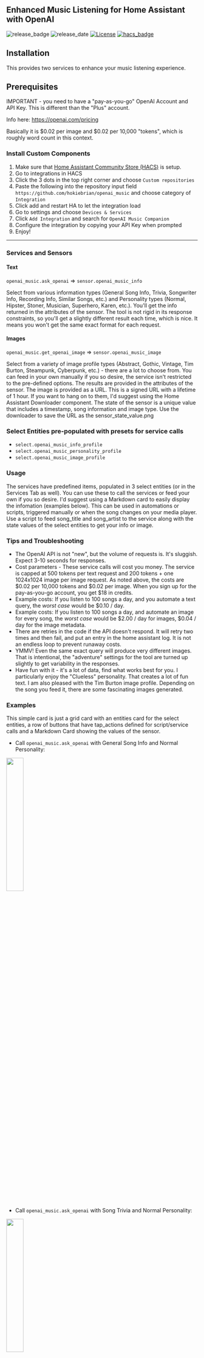 ## Enhanced Music Listening for Home Assistant with OpenAI

![release_badge](https://img.shields.io/github/v/release/hokiebrian/openai_music?style=for-the-badge)
![release_date](https://img.shields.io/github/release-date/hokiebrian/openai_music?style=for-the-badge)
[![License](https://img.shields.io/github/license/hokiebrian/openai_music?style=for-the-badge)](https://opensource.org/licenses/Apache-2.0)
[![hacs_badge](https://img.shields.io/badge/HACS-Custom-orange.svg?style=for-the-badge)](https://github.com/custom-components/hacs)

## Installation

This provides two services to enhance your music listening experience. 

## Prerequisites

IMPORTANT - you need to have a "pay-as-you-go" OpenAI Account and API Key. This is different than the "Plus" account. 

Info here: https://openai.com/pricing

Basically it is $0.02 per image and $0.02 per 10,000 "tokens", which is roughly word count in this context. 

### Install Custom Components

1) Make sure that [Home Assistant Community Store (HACS)](https://github.com/custom-components/hacs) is setup.
2) Go to integrations in HACS
3) Click the 3 dots in the top right corner and choose `Custom repositories`
4) Paste the following into the repository input field `https://github.com/hokiebrian/openai_music` and choose category of `Integration`
5) Click add and restart HA to let the integration load
6) Go to settings and choose `Devices & Services`
7) Click `Add Integration` and search for `OpenAI Music Companion`
8) Configure the integration by copying your API Key when prompted
9) Enjoy!

****

### Services and Sensors

#### Text
`openai_music.ask_openai` => `sensor.openai_music_info`

Select from various information types (General Song Info, Trivia, Songwriter Info, Recording Info, Similar Songs, etc.) and Personality types (Normal, Hipster, Stoner, Musician, Superhero, Karen, etc.). 
You'll get the info returned in the attributes of the sensor. The tool is not rigid in its response constraints, so you'll get a slightly different result each time, which is nice. It means you won't get the same exact format for each request. 

#### Images
`openai_music.get_openai_image` => `sensor.openai_music_image`

Select from a variety of image profile types (Abstract, Gothic, Vintage, Tim Burton, Steampunk, Cyberpunk, etc.) - there are a lot to choose from. You can feed in your own manually if you so desire, the service isn't restricted to the pre-defined options. The results are provided in the attributes of the sensor. The image is provided as a URL. This is a signed URL with a lifetime of 1 hour. If you want to hang on to them, I'd suggest using the Home Assistant Downloader component. The state of the sensor is a unique value that includes a timestamp, song information and image type. Use the downloader to save the URL as the sensor_state_value.png 


### Select Entities pre-populated with presets for service calls
- `select.openai_music_info_profile`
- `select.openai_music_personality_profile`
- `select.openai_music_image_profile`

### Usage
The services have predefined items, populated in 3 select entities (or in the Services Tab as well). You can use these to call the services or feed your own if you so desire. 
I'd suggest using a Markdown card to easily display the infomation (examples below). 
This can be used in automations or scripts, triggered manually or when the song changes on your media player. Use a script to feed song_title and song_artist to the service along with the state values of the select entities to get your info or image. 

### Tips and Troubleshooting
- The OpenAI API is not "new", but the volume of requests is. It's sluggish. Expect 3-10 seconds for responses.
- Cost parameters - These service calls will cost you money. The service is capped at 500 tokens per text request and 200 tokens + one 1024x1024 image per image request. As noted above, the costs are $0.02 per 10,000 tokens and $0.02 per image. When you sign up for the pay-as-you-go account, you get $18 in credits. 
- Example costs: If you listen to 100 songs a day, and you automate a text query, the *worst case* would be $0.10 / day.
- Example costs: If you listen to 100 songs a day, and automate an image for every song, the *worst case* would be $2.00 / day for images, $0.04 / day for the image metadata. 
- There are retries in the code if the API doesn't respond. It will retry two times and then fail, and put an entry in the home assistant log. It is not an endless loop to prevent runaway costs.
- YMMV! Even the same exact query will produce very different images. That is intentional, the "adventure" settings for the tool are turned up slightly to get variability in the responses. 
- Have fun with it - it's a lot of data, find what works best for you. I particularly enjoy the "Clueless" personality. That creates a lot of fun text. I am also pleased with the Tim Burton image profile. Depending on the song you feed it, there are some fascinating images generated. 

### Examples
This simple card is just a grid card with an entities card for the select entities, a row of buttons that have tap_actions defined for script/service calls and a Markdown Card showing the values of the sensor. 

- Call `openai_music.ask_openai` with General Song Info and Normal Personality:

<img src="/images/general-normal.jpg" width=30%>

- Call `openai_music.ask_openai` with Song Trivia and Normal Personality:

<img src="/images/trivia.jpg" width=30%>

- Call `openai_music.ask_openai` with General Song Info and Clueless Personality:

<img src="/images/general-clueless.jpg" width=30%>

- Call `openai_music.get_openai_image` with Physchedelic Option:

<img src="/images/psychedelic.jpg" width=30%>

- Call `openai_music.get_openai_image` with Oil Paining Option:

<img src="/images/oil.jpg" width=30%>

- Call `openai_music.get_openai_image` with Photorealism Option:

<img src="/images/photorealism.jpg" width=30%>

- Call `openai_music.get_openai_image` with Steampunk Option:

<img src="/images/steampunk.jpg" width=30%>

